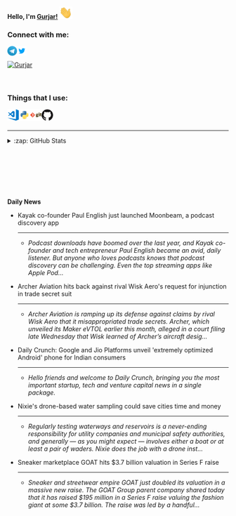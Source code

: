 #### Hello, I'm [Gurjar!](https://GurjarKing.github.io) <img src="https://raw.githubusercontent.com/ABSphreak/ABSphreak/master/gifs/Hi.gif" width="30px"></h2>


### Connect with me:

[<img align="left" alt="Gurjar | Telegram" width="22px" src="https://raw.githubusercontent.com/github/explore/80688e429a7d4ef2fca1e82350fe8e3517d3494d/topics/telegram/telegram.png" />][Telegram]
[<img align="left" alt="Gurjar | Twitter" width="22px" src="https://raw.githubusercontent.com/github/explore/80688e429a7d4ef2fca1e82350fe8e3517d3494d/topics/twitter/twitter.png" />][Twitter]
<br >
<br >
<a href="https://github.com/GurjarKing"><img src="https://komarev.com/ghpvc/?username=GurjarKing" alt="Gurjar" /></a> <br />
<br />
<br />
<!-- <br >

![](https://visitor-badge.glitch.me/badge?page_id=GurjarKing)

<br /> -->

### Things that I use:

[<img align="left" alt="Visual Studio Code" width="26px" src="https://raw.githubusercontent.com/github/explore/80688e429a7d4ef2fca1e82350fe8e3517d3494d/topics/visual-studio-code/visual-studio-code.png" />][VSCode]
[<img align="left" alt="Python" width="26px" src="https://raw.githubusercontent.com/github/explore/80688e429a7d4ef2fca1e82350fe8e3517d3494d/topics/python/python.png" />][Python]
[<img align="left" alt="Git" width="26px" src="https://raw.githubusercontent.com/github/explore/80688e429a7d4ef2fca1e82350fe8e3517d3494d/topics/git/git.png" />][Git]
[<img align="left" alt="GitHub" width="26px" src="https://raw.githubusercontent.com/github/explore/78df643247d429f6cc873026c0622819ad797942/topics/github/github.png" />][Github]

<br />
<br />

---
<details>
  <summary>:zap: GitHub Stats</summary>

<img align="left" alt="Gurjar's Github Stats" src="https://github-readme-stats.vercel.app/api?username=GurjarKing&show_icons=true&hide_border=true&count_private=true&include_all_commit=true&theme=algolia" />

</details>

<!-- ### 🔔 My latest tweet
<a href="https://twitter.com/Gurjar_King43" target="_blank">
	<img src="https://github.com/GurjarKing/GurjarKing/raw/master/tweet.png" width="70%" align="center" alt="Click to view on Twitter" title="My latest tweet, as an image"/>
</a> -->
<br>

<pre>

</pre>

<!-- **Quote of the hour:**

{qoth}

~ {qoth_author}
<pre>

</pre> -->
<br>
<pre>


</pre>
<strong>Daily News</strong>
  
  - Kayak co-founder Paul English just launched Moonbeam, a podcast discovery app
     <hr/>
     
      - *Podcast downloads have boomed over the last year, and Kayak co-founder and tech entrepreneur Paul English became an avid, daily listener. But anyone who loves podcasts knows that podcast discovery can be challenging. Even the top streaming apps like Apple Pod…*
     
  - Archer Aviation hits back against rival Wisk Aero's request for injunction in trade secret suit
      <hr/>
      
      - *Archer Aviation is ramping up its defense against claims by rival Wisk Aero that it misappropriated trade secrets. Archer, which unveiled its Maker eVTOL earlier this month, alleged in a court filing late Wednesday that Wisk learned of Archer’s aircraft desig…*
      
  - Daily Crunch: Google and Jio Platforms unveil 'extremely optimized Android' phone for Indian consumers
      <hr/>
      
      - *Hello friends and welcome to Daily Crunch, bringing you the most important startup, tech and venture capital news in a single package.*
      
  - Nixie's drone-based water sampling could save cities time and money
      <hr/>
      
      - *Regularly testing waterways and reservoirs is a never-ending responsibility for utility companies and municipal safety authorities, and generally — as you might expect — involves either a boat or at least a pair of waders. Nixie does the job with a drone inst…*
       
  - Sneaker marketplace GOAT hits $3.7 billion valuation in Series F raise
      <hr/>
       
       - *Sneaker and streetwear empire GOAT just doubled its valuation in a massive new raise. The GOAT Group parent company shared today that it has raised $195 million in a Series F raise valuing the fashion giant at some $3.7 billion. The raise was led by a handful…*
      

<br />

[VSCode]: https://code.visualstudio.com/
[Python]: https://www.python.org/
[Git]: https://git-scm.com/
[Github]: https://github.com/
[Telegram]: https://t.me/Gurjar_King/
[Twitter]: https://twitter.com/Gurjar_King43/
